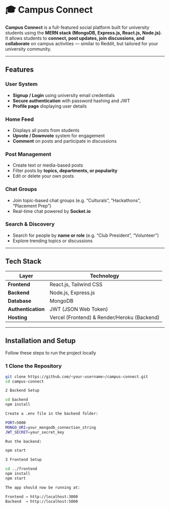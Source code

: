 # 🎓 Campus Connect

**Campus Connect** is a full-featured social platform built for university students using the **MERN stack (MongoDB, Express.js, React.js, Node.js)**.  
It allows students to **connect, post updates, join discussions, and collaborate** on campus activities — similar to Reddit, but tailored for your university community.

---

##  Features

###  User System
- **Signup / Login** using university email credentials  
- **Secure authentication** with password hashing and JWT  
- **Profile page** displaying user details  

###  Home Feed
- Displays all posts from students  
- **Upvote / Downvote** system for engagement  
- **Comment** on posts and participate in discussions  

###  Post Management
- Create text or media-based posts  
- Filter posts by **topics, departments, or popularity**  
- Edit or delete your own posts  

###  Chat Groups 
- Join topic-based chat groups (e.g. “Culturals”, “Hackathons”, “Placement Prep”)  
- Real-time chat powered by **Socket.io**

###  Search & Discovery
- Search for people by **name or role** (e.g. “Club President”, “Volunteer”)  
- Explore trending topics or discussions

---

##  Tech Stack

| Layer | Technology |
|-------|-------------|
| **Frontend** | React.js, Tailwind CSS |
| **Backend** | Node.js, Express.js |
| **Database** | MongoDB  |
| **Authentication** | JWT (JSON Web Token) |
| **Hosting** | Vercel (Frontend) & Render/Heroku (Backend) |

---

##  Installation and Setup

Follow these steps to run the project locally 

### 1️ Clone the Repository
```bash
git clone https://github.com/<your-username>/campus-connect.git
cd campus-connect

2️ Backend Setup

cd backend
npm install

Create a .env file in the backend folder:

PORT=5000
MONGO_URI=your_mongodb_connection_string
JWT_SECRET=your_secret_key

Run the backend:

npm start

3️ Frontend Setup

cd ../frontend
npm install
npm start

The app should now be running at:

Frontend → http://localhost:3000  
Backend  → http://localhost:5000
